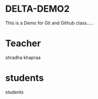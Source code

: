 # DELTA-DEMO2
This is a Demo for Git and Github class.....

# Teacher
shradha khapraa

# students
students


